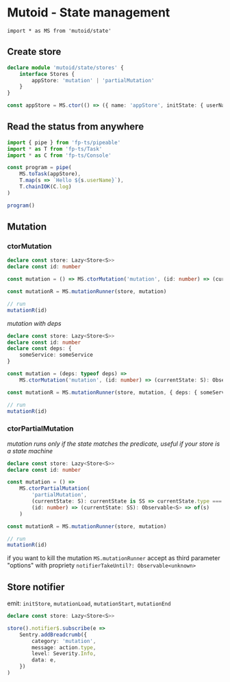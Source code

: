 # Mutoid - State management

`import * as MS from 'mutoid/state'`

## Create store

```typescript
declare module 'mutoid/state/stores' {
    interface Stores {
        appStore: 'mutation' | 'partialMutation'
    }
}

const appStore = MS.ctor(() => ({ name: 'appStore', initState: { userName: 'Marco' } }))
```

## Read the status from anywhere

```typescript
import { pipe } from 'fp-ts/pipeable'
import * as T from 'fp-ts/Task'
import * as C from 'fp-ts/Console'

const program = pipe(
    MS.toTask(appStore),
    T.map(s => `Hello ${s.userName}`),
    T.chainIOK(C.log)
)

program()
```

## Mutation

### ctorMutation

```typescript
declare const store: Lazy<Store<S>>
declare const id: number

const mutation = () => MS.ctorMutation('mutation', (id: number) => (currentState: S): Observable<S> => of(s))

const mutationR = MS.mutationRunner(store, mutation)

// run
mutationR(id)
```

_mutation with deps_

```typescript
declare const store: Lazy<Store<S>>
declare const id: number
declare const deps: {
    someService: someService
}

const mutation = (deps: typeof deps) =>
    MS.ctorMutation('mutation', (id: number) => (currentState: S): Observable<S> => of(s))

const mutationR = MS.mutationRunner(store, mutation, { deps: { someService } })

// run
mutationR(id)
```

### ctorPartialMutation

_mutation runs only if the state matches the predicate, useful if your store is a state machine_

```typescript
declare const store: Lazy<Store<S>>
declare const id: number

const mutation = () =>
    MS.ctorPartialMutation(
        'partialMutation',
        (currentState: S): currentState is SS => currentState.type === 'ss',
        (id: number) => (currentState: SS): Observable<S> => of(s)
    )

const mutationR = MS.mutationRunner(store, mutation)

// run
mutationR(id)
```

if you want to kill the mutation `MS.mutationRunner` accept as third parameter "options" with propriety `notifierTakeUntil?: Observable<unknown>`

## Store notifier

emit: `initStore`, `mutationLoad`, `mutationStart`, `mutationEnd`

```typescript
declare const store: Lazy<Store<S>>

store().notifier$.subscribe(e =>
    Sentry.addBreadcrumb({
        category: 'mutation',
        message: action.type,
        level: Severity.Info,
        data: e,
    })
)
```
